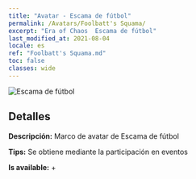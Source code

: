 ```yaml
---
title: "Avatar - Escama de fútbol"
permalink: /Avatars/Foolbatt's Squama/
excerpt: "Era of Chaos  Escama de fútbol"
last_modified_at: 2021-08-04
locale: es
ref: "Foolbatt's Squama.md"
toc: false
classes: wide
---
```

 ![Escama de fútbol](/images/a/avatarFrame_83.png)

## Detalles

 **Descripción:** Marco de avatar de Escama de fútbol 

 **Tips:** Se obtiene mediante la participación en eventos 

 **Is available:**  + 

